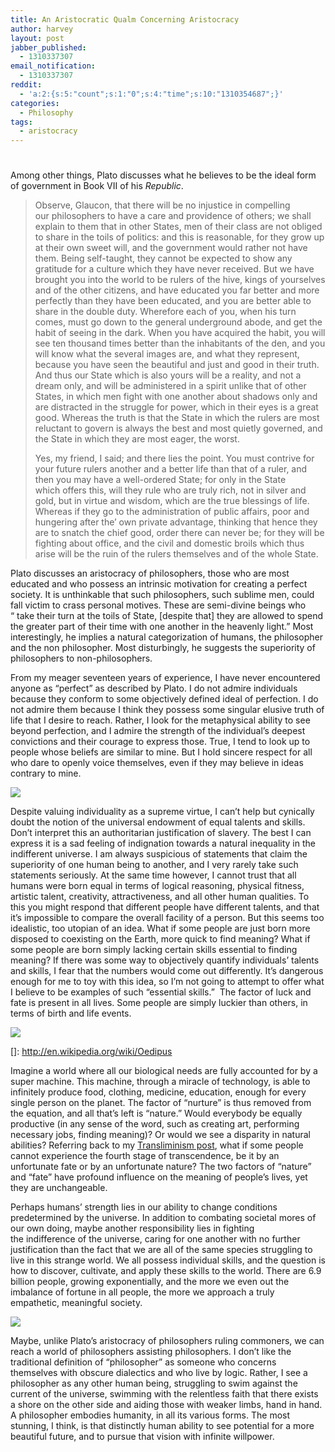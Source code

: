 ```yaml
---
title: An Aristocratic Qualm Concerning Aristocracy
author: harvey
layout: post
jabber_published:
  - 1310337307
email_notification:
  - 1310337307
reddit:
  - 'a:2:{s:5:"count";s:1:"0";s:4:"time";s:10:"1310354687";}'
categories:
  - Philosophy
tags:
  - aristocracy
---
```

# 

Among other things, Plato discusses what he believes to be the ideal form of government in Book VII of his *Republic*.

> Observe, Glaucon, that there will be no injustice in compelling our philosophers to have a care and providence of others; we shall explain to them that in other States, men of their class are not obliged to share in the toils of politics: and this is reasonable, for they grow up at their own sweet will, and the government would rather not have them. Being self-taught, they cannot be expected to show any gratitude for a culture which they have never received. But we have brought you into the world to be rulers of the hive, kings of yourselves and of the other citizens, and have educated you far better and more perfectly than they have been educated, and you are better able to share in the double duty. Wherefore each of you, when his turn comes, must go down to the general underground abode, and get the habit of seeing in the dark. When you have acquired the habit, you will see ten thousand times better than the inhabitants of the den, and you will know what the several images are, and what they represent, because you have seen the beautiful and just and good in their truth. And thus our State which is also yours will be a reality, and not a dream only, and will be administered in a spirit unlike that of other States, in which men fight with one another about shadows only and are distracted in the struggle for power, which in their eyes is a great good. Whereas the truth is that the State in which the rulers are most reluctant to govern is always the best and most quietly governed, and the State in which they are most eager, the worst.
> 
> Yes, my friend, I said; and there lies the point. You must contrive for your future rulers another and a better life than that of a ruler, and then you may have a well-ordered State; for only in the State which offers this, will they rule who are truly rich, not in silver and gold, but in virtue and wisdom, which are the true blessings of life. Whereas if they go to the administration of public affairs, poor and hungering after the’ own private advantage, thinking that hence they are to snatch the chief good, order there can never be; for they will be fighting about office, and the civil and domestic broils which thus arise will be the ruin of the rulers themselves and of the whole State.

Plato discusses an aristocracy of philosophers, those who are most educated and who possess an intrinsic motivation for creating a perfect society. It is unthinkable that such philosophers, such sublime men, could fall victim to crass personal motives. These are semi-divine beings who “ take their turn at the toils of State, [despite that] they are allowed to spend the greater part of their time with one another in the heavenly light.” Most interestingly, he implies a natural categorization of humans, the philosopher and the non philosopher. Most disturbingly, he suggests the superiority of philosophers to non-philosophers.

From my meager seventeen years of experience, I have never encountered anyone as “perfect” as described by Plato. I do not admire individuals because they conform to some objectively defined ideal of perfection. I do not admire them because I think they possess some singular elusive truth of life that I desire to reach. Rather, I look for the metaphysical ability to see beyond perfection, and I admire the strength of the individual’s deepest convictions and their courage to express those. True, I tend to look up to people whose beliefs are similar to mine. But I hold sincere respect for all who dare to openly voice themselves, even if they may believe in ideas contrary to mine.

![][1]

 [1]: http://www.google.com/url?source=imgres&ct=img&q=http://www.ezeedictionary.com/imagedict/i/imbalance.jpg&sa=X&ei=hyQaTrmgI8fKgQei4OAb&ved=0CAQQ8wc&usg=AFQjCNFEf5vsgMEZv0YqDGcjrnHZ3X5bcA

Despite valuing individuality as a supreme virtue, I can’t help but cynically doubt the notion of the universal endowment of equal talents and skills. Don’t interpret this an authoritarian justification of slavery. The best I can express it is a sad feeling of indignation towards a natural inequality in the indifferent universe. I am always suspicious of statements that claim the superiority of one human being to another, and I very rarely take such statements seriously. At the same time however, I cannot trust that all humans were born equal in terms of logical reasoning, physical fitness, artistic talent, creativity, attractiveness, and all other human qualities. To this you might respond that different people have different talents, and that it’s impossible to compare the overall facility of a person. But this seems too idealistic, too utopian of an idea. What if some people are just born more disposed to coexisting on the Earth, more quick to find meaning? What if some people are born simply lacking certain skills essential to finding meaning? If there was some way to objectively quantify individuals’ talents and skills, I fear that the numbers would come out differently. It’s dangerous enough for me to toy with this idea, so I’m not going to attempt to offer what I believe to be examples of such “essential skills.”  The factor of luck and fate is present in all lives. Some people are simply luckier than others, in terms of birth and life events.

[![][3]][3]

 []: http://en.wikipedia.org/wiki/Oedipus

Imagine a world where all our biological needs are fully accounted for by a super machine. This machine, through a miracle of technology, is able to infinitely produce food, clothing, medicine, education, enough for every single person on the planet. The factor of “nurture” is thus removed from the equation, and all that’s left is “nature.” Would everybody be equally productive (in any sense of the word, such as creating art, performing necessary jobs, finding meaning)? Or would we see a disparity in natural abilities? Referring back to my [Transliminism post][3], what if some people cannot experience the fourth stage of transcendence, be it by an unfortunate fate or by an unfortunate nature? The two factors of “nature” and “fate” have profound influence on the meaning of people’s lives, yet they are unchangeable.

 [3]: http://harveyxia.wordpress.com/2011/06/25/transliminism-part-ii/

Perhaps humans’ strength lies in our ability to change conditions predetermined by the universe. In addition to combating societal mores of our own doing, maybe another responsibility lies in fighting the indifference of the universe, caring for one another with no further justification than the fact that we are all of the same species struggling to live in this strange world. We all possess individual skills, and the question is how to discover, cultivate, and apply these skills to the world. There are 6.9 billion people, growing exponentially, and the more we even out the imbalance of fortune in all people, the more we approach a truly empathetic, meaningful society.

![][4]

 [4]: http://www.google.com/url?source=imgres&ct=img&q=http://brightmorningstar.blog.com/files/2010/07/ManInUniverse.jpg&sa=X&ei=_yYaTtPSGI3VgAfvup0k&ved=0CAQQ8wc&usg=AFQjCNHEp0FnTvnFs8OPFlUJe6cdCbrz-w

Maybe, unlike Plato’s aristocracy of philosophers ruling commoners, we can reach a world of philosophers assisting philosophers. I don’t like the traditional definition of “philosopher” as someone who concerns themselves with obscure dialectics and who live by logic. Rather, I see a philosopher as any other human being, struggling to swim against the current of the universe, swimming with the relentless faith that there exists a shore on the other side and aiding those with weaker limbs, hand in hand. A philosopher embodies humanity, in all its various forms. The most stunning, I think, is that distinctly human ability to see potential for a more beautiful future, and to pursue that vision with infinite willpower.
